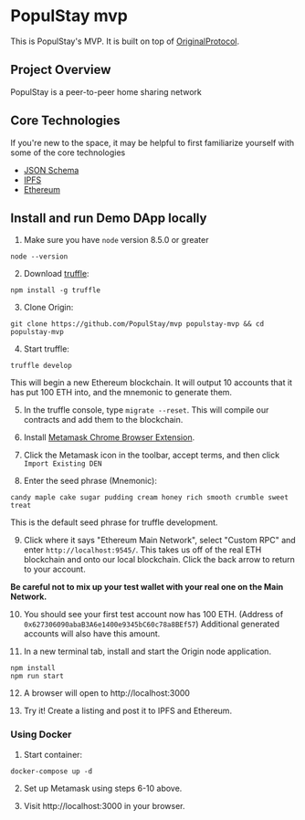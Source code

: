 # PopulStay mvp
This is PopulStay's MVP. It is built on top of [OriginalProtocol](https://www.originprotocol.com).

## Project Overview

PopulStay is a peer-to-peer home sharing network

## Core Technologies

If you're new to the space, it may be helpful to first familiarize yourself with some of the core technologies

 * [JSON Schema](http://json-schema.org/)
 * [IPFS](https://ipfs.io/)
 * [Ethereum](https://www.ethereum.org/)

## Install and run Demo DApp locally

1. Make sure you have `node` version 8.5.0 or greater
```
node --version
```

2. Download [truffle](http://truffleframework.com/):
```
npm install -g truffle
```
3. Clone Origin:
```
git clone https://github.com/PopulStay/mvp populstay-mvp && cd populstay-mvp
```
4. Start truffle:
```
truffle develop
```
 This will begin a new Ethereum blockchain. It will output 10 accounts that it has put 100 ETH into, and the mnemonic to generate them.

5. In the truffle console, type `migrate --reset`. This will compile our contracts and add them to the blockchain.

6. Install [Metamask Chrome Browser Extension](https://metamask.io/).

7. Click the Metamask icon in the toolbar, accept terms, and then click `Import Existing DEN`

8. Enter the seed phrase (Mnemonic):
```
candy maple cake sugar pudding cream honey rich smooth crumble sweet treat
```
 This is the default seed phrase for truffle development.

9. Click where it says "Ethereum Main Network", select "Custom RPC" and enter `http://localhost:9545/`. This takes us off of the real ETH blockchain and onto our local blockchain. Click the back arrow to return to your account.

 **Be careful not to mix up your test wallet with your real one on the Main Network.**

10. You should see your first test account now has 100 ETH. (Address of `0x627306090abaB3A6e1400e9345bC60c78a8BEf57`) Additional generated accounts will also have this amount.

11. In a new terminal tab, install and start the Origin node application.
```
npm install
npm run start
```

12. A browser will open to http://localhost:3000

13. Try it! Create a listing and post it to IPFS and Ethereum.

### Using Docker

1. Start container:
```
docker-compose up -d
```

2. Set up Metamask using steps 6-10 above.

3. Visit http://localhost:3000 in your browser.
